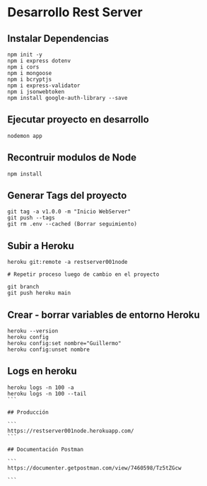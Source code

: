 # Desarrollo Rest Server


## Instalar Dependencias

```
npm init -y
npm i express dotenv
npm i cors
npm i mongoose
npm i bcryptjs
npm i express-validator
npm i jsonwebtoken
npm install google-auth-library --save
```


## Ejecutar proyecto en desarrollo

```
nodemon app
```

## Recontruir modulos de Node

```
npm install
```

## Generar Tags del proyecto

```
git tag -a v1.0.0 -m "Inicio WebServer"
git push --tags
git rm .env --cached (Borrar seguimiento)
```

## Subir a Heroku

```
heroku git:remote -a restserver001node

# Repetir proceso luego de cambio en el proyecto

git branch
git push heroku main
```

## Crear - borrar variables de entorno Heroku

```
heroku --version
heroku config
heroku config:set nombre="Guillermo"
heroku config:unset nombre
```

## Logs en heroku

````
heroku logs -n 100 -a
heroku logs -n 100 --tail
```

## Producción 

```
https://restserver001node.herokuapp.com/
```

## Documentación Postman

```
https://documenter.getpostman.com/view/7460598/Tz5tZGcw

```